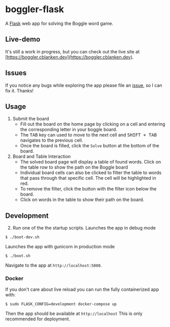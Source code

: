 # boggler-flask
A [Flask](https://flask.palletsprojects.com) web app for solving the Boggle word game.

## Live-demo
It's still a work in progress, but you can check out the live site at [https://boggler.cblanken.dev](https://boggler.cblanken.dev).

## Issues
If you notice any bugs while exploring the app please file an [issue](https://github.com/cblanken/boggler-flask/issues), so I can fix it. Thanks!

## Usage
1. Submit the board
    - Fill out the board on the home page by clicking on a cell and entering the
corresponding letter in your boggle board.  
    - The <kbd>TAB</kbd> key can used to move to the next cell and <kbd>SHIFT + TAB</kbd> navigates to the previous cell.
    - Once the board is filled, click the `Solve` button at the bottom of the board.
2. Board and Table Interaction
    - The solved board page will display a table of found words. Click on the 
  table row to show the path on the Boggle board
    - Individual board cells can also be clicked to filter the table to words that pass
  through that specific cell. The cell will be highlighted in red.
    - To remove the filter, click the button with the filter icon below the board.
    - Click on words in the table to show their path on the board.
## Development
2. Run one of the the startup scripts.
Launches the app in debug mode
```console
$ ./boot-dev.sh
```

Launches the app with gunicorn in production mode
```console
$ ./boot.sh
```

Navigate to the app at `http://localhost:5000`.

### Docker
If you don't care about live reload you can run the fully containerized app with:
```console
$ sudo FLASK_CONFIG=development docker-compose up 
```
Then the app should be available at `http://localhost`
This is only recommended for deployment.

